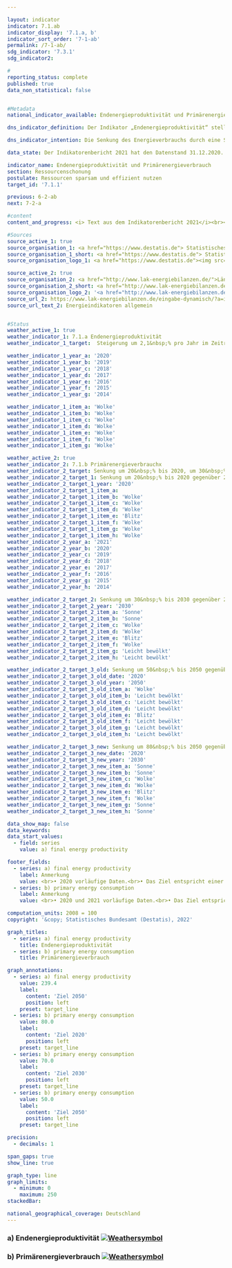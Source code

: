 ```yaml
---

layout: indicator       
indicator: 7.1.ab    
indicator_display: '7.1.a, b'    
indicator_sort_order: '7-1-ab'    
permalink: /7-1-ab/    
sdg_indicator: '7.3.1'    
sdg_indicator2:     

#    
reporting_status: complete    
published: true    
data_non_statistical: false    


#Metadata    
national_indicator_available: Endenergieproduktivität und Primärenergieverbrauch    

dns_indicator_definition: Der Indikator „Endenergieproduktivität“ stellt die Entwicklung der Wertschöpfung je eingesetzter Einheit Endenergie dar. Der Begriff „Endenergie“ bezieht sich dabei auf den Teil der Energie, der energetisch als thermische oder elektrische Energie zur Herstellung von Gütern oder zur Nutzung in den privaten Haushalten zur Verfügung steht.<br><br>Der Indikator „Primärenergieverbrauch“ gibt an, wie viel Energie in einem Land einerseits in den Energiesektoren zur Umwandlung, sowie andererseits in der Produktion, den privaten Haushalten und im Verkehr verbraucht wurde.<br><br>    

dns_indicator_intention: Die Senkung des Energieverbrauchs durch eine Steigerung der Energieeffizienz ist neben dem Ausbau erneuerbarer Energien die zweite tragende Säule der Energiewende. Ziel ist es mit möglichst wenig Energie, viel wirtschaftliche Leistung zu erreichen. Energieeinsparung schont Klima und Umwelt, trägt zur Verbesserung der Versorgungssicherheit und zur Wettbewerbsfähigkeit der Industrie bei.<br><br>Dem Energiekonzept der Bundesregierung zufolge soll die Endenergieproduktivität in den Jahren 2008 bis 2050 jährlich um 2,1&nbsp;% erhöht werden. Gleichzeitig soll sich der Primärenergieverbrauch bis 2020 um 20&nbsp;%, bis 2030 um 30&nbsp;% und bis 2050 um 50&nbsp;% gegenüber dem Jahr 2008 verringern.    

data_state: Der Indikatorenbericht 2021 hat den Datenstand 31.12.2020. Die Daten auf der DNS-Online Plattform werden regelmäßig aktualisiert, sodass online aktuellere Daten verfügbar sein können als im Indikatorenbericht 2021 veröffentlicht.    

indicator_name: Endenergieproduktivität und Primärenergieverbrauch    
section: Ressourcenschonung    
postulate: Ressourcen sparsam und effizient nutzen    
target_id: '7.1.1'    

previous: 6-2-ab    
next: 7-2-a    

#content    
content_and_progress: <i> Text aus dem Indikatorenbericht 2021</i><br><br>Endenergie- und Primärenergieverbrauch sind direkt miteinander verbunden. Der Endenergieverbrauch ergibt sich aus dem Primärenergieverbrauch abzüglich der Summe aus Umwandlungs-, Fackel- und Leitungsverlusten sowie der statistischen Differenz.<br><br>Der Primärenergieverbrauch ist die Summe aus den im Inland gewonnenen Primärenergieträgern, Vorratsentnahmen und sämtlichen importierten Energieträgern abzüglich der Bevorratung, Energieexporte und Hochseebunkerungen. Wesentliche Grundlage für die Berechnung des Energieverbrauchs sind die Daten der Energiebilanzen der Arbeitsgemeinschaft Energiebilanzen (AGEB), welche um Daten aus weiteren Quellen ergänzt werden.<br><br>Die Endenergieproduktivität gibt an, wie hoch die Wertschöpfung je eingesetzter Einheit Endenergie ist. Sie stellt ein Maß für die Energieeffizienz bei der Herstellung von Gütern und im Energieeinsatz der privaten Haushalte dar. Einschätzungen zur Energieeffizienz in den Umwandlungsbereichen (Wirkungsgrad der Kraftwerke) oder in der Energieübertragung und -speicherung (Beseitigung von Leckagen, bessere Wärmedämmung usw.) lassen sich anhand des Indikators jedoch nicht direkt ableiten.<br><br>Die Endenergieproduktivität hat sich nach vorläufigen Ergebnissen im Zeitraum 2008 bis 2019 um 15,4&nbsp;% erhöht, was einem durchschnittlichen jährlichen Anstieg von rund 1,4&nbsp;% entspricht. Somit wird das Ziel eines jährlichen Anstieges von durchschnittlich 2,1&nbsp;% bis 2050 zum jetzigen Zeitpunkt noch nicht erreicht. Gegenüber dem Vorjahr ist die Energieproduktivität im Jahr 2019 um 0,6 Prozentpunkte gesunken.<br><br>Der Primärenergieverbrauch ist im Jahr 2019 gegenüber dem Vorjahr gesunken. Im gesamten Zeitraum von 2008 bis 2019 wurde der Primärenergieverbrauch nach vorläufigen Ergebnissen um 11,1&nbsp;% reduziert. Bei gleichbleibender Entwicklung wie in den vergangenen Jahren würde der Zielwert im Jahr 2020 somit nicht erreicht.    

#Sources    
source_active_1: true                    
source_organisation_1: <a href="https://www.destatis.de"> Statistisches Bundesamt </a>
source_organisation_1_short: <a href="https://www.destatis.de"> Statistisches Bundesamt (Destatis) </a>
source_organisation_logo_1: <a href="https://www.destatis.de"><img src="https://g205sdgs.github.io/sdg-indicators/public/OrgImgDe/destatis.png" alt="Logo destatis" style="height:60px; width:148px"/></a>

source_active_2: true                    
source_organisation_2: <a href="http://www.lak-energiebilanzen.de/">Länderarbeitskreis Energiebilanzen</a>
source_organisation_2_short: <a href="http://www.lak-energiebilanzen.de/">Länderarbeitskreis (LAK) Energiebilanzen</a>                
source_organisation_logo_2: '<a href="http://www.lak-energiebilanzen.de/"><img src="https://g205sdgs.github.io/sdg-indicators/public/logos/lakeb.png" alt=" Länderarbeitskreis (LAK) Energiebilanzen" title="Klicken Sie hier um zu der Homepage der Organisation zu gelangen" style="border: transparent"/></a>'
source_url_2: https://www.lak-energiebilanzen.de/eingabe-dynamisch/?a=i100                        
source_url_text_2: Energieindikatoren allgemein                        


#Status    
weather_active_1: true
weather_indicator_1: 7.1.a Endenergieproduktivität
weather_indicator_1_target:  Steigerung um 2,1&nbsp;% pro Jahr im Zeitraum von 2008 &minus; 2050

weather_indicator_1_year_a: '2020'
weather_indicator_1_year_b: '2019'  
weather_indicator_1_year_c: '2018'
weather_indicator_1_year_d: '2017'
weather_indicator_1_year_e: '2016'
weather_indicator_1_year_f: '2015'
weather_indicator_1_year_g: '2014'  

weather_indicator_1_item_a: 'Wolke'
weather_indicator_1_item_b: 'Wolke'                           
weather_indicator_1_item_c: 'Wolke'                           
weather_indicator_1_item_d: 'Wolke'                           
weather_indicator_1_item_e: 'Wolke'                          
weather_indicator_1_item_f: 'Wolke'                           
weather_indicator_1_item_g: 'Wolke'

weather_active_2: true
weather_indicator_2: 7.1.b Primärenergieverbrauchx
weather_indicator_2_target: Senkung um 20&nbsp;% bis 2020, um 30&nbsp;% bis 2030 und um 50&nbsp;% bis 2050 jeweils gegenüber 2008
weather_indicator_2_target_1: Senkung um 20&nbsp;% bis 2020 gegenüber 2008
weather_indicator_2_target_1_year: '2020'
weather_indicator_2_target_1_item_a:
weather_indicator_2_target_1_item_b: 'Wolke'
weather_indicator_2_target_1_item_c: 'Wolke'
weather_indicator_2_target_1_item_d: 'Wolke'
weather_indicator_2_target_1_item_e: 'Blitz'
weather_indicator_2_target_1_item_f: 'Wolke'
weather_indicator_2_target_1_item_g: 'Wolke'
weather_indicator_2_target_1_item_h: 'Wolke'
weather_indicator_2_year_a: '2021'
weather_indicator_2_year_b: '2020'
weather_indicator_2_year_c: '2019'
weather_indicator_2_year_d: '2018'
weather_indicator_2_year_e: '2017'
weather_indicator_2_year_f: '2016'
weather_indicator_2_year_g: '2015'
weather_indicator_2_year_h: '2014'

weather_indicator_2_target_2: Senkung um 30&nbsp;% bis 2030 gegenüber 2008
weather_indicator_2_target_2_year: '2030'
weather_indicator_2_target_2_item_a: 'Sonne'
weather_indicator_2_target_2_item_b: 'Sonne'
weather_indicator_2_target_2_item_c: 'Wolke'
weather_indicator_2_target_2_item_d: 'Wolke'
weather_indicator_2_target_2_item_e: 'Blitz'
weather_indicator_2_target_2_item_f: 'Wolke'
weather_indicator_2_target_2_item_g: 'Leicht bewölkt'
weather_indicator_2_target_2_item_h: 'Leicht bewölkt'

weather_indicator_2_target_3_old: Senkung um 50&nbsp;% bis 2050 gegenüber 2008
weather_indicator_2_target_3_old_date: '2020'
weather_indicator_2_target_3_old_year: '2050'
weather_indicator_2_target_3_old_item_a: 'Wolke'
weather_indicator_2_target_3_old_item_b: 'Leicht bewölkt'
weather_indicator_2_target_3_old_item_c: 'Leicht bewölkt'
weather_indicator_2_target_3_old_item_d: 'Leicht bewölkt'
weather_indicator_2_target_3_old_item_e: 'Blitz'
weather_indicator_2_target_3_old_item_f: 'Leicht bewölkt'
weather_indicator_2_target_3_old_item_g: 'Leicht bewölkt'
weather_indicator_2_target_3_old_item_h: 'Leicht bewölkt'  

weather_indicator_2_target_3_new: Senkung um 80&nbsp;% bis 2050 gegenüber 2008
weather_indicator_2_target_3_new_date: '2020'
weather_indicator_2_target_3_new_year: '2030'
weather_indicator_2_target_3_new_item_a: 'Sonne'
weather_indicator_2_target_3_new_item_b: 'Sonne'
weather_indicator_2_target_3_new_item_c: 'Wolke'
weather_indicator_2_target_3_new_item_d: 'Wolke'
weather_indicator_2_target_3_new_item_e: 'Blitz'
weather_indicator_2_target_3_new_item_f: 'Wolke'
weather_indicator_2_target_3_new_item_g: 'Sonne'
weather_indicator_2_target_3_new_item_h: 'Sonne'

data_show_map: false    
data_keywords:    
data_start_values:    
  - field: series
    value: a) final energy productivity

footer_fields:
  - series: a) final energy productivity
    label: Anmerkung
    value: <br>• 2020 vorläufige Daten.<br>• Das Ziel entspricht einer Steigerung der Endenergieproduktivität um jährlich 2,1% gegenüber 2008 bis 2050 (Energiekonzept der Bundesregierung).
  - series: b) primary energy consumption
    label: Anmerkung
    value: <br>• 2020 und 2021 vorläufige Daten.<br>• Das Ziel entspricht einer Senkung des Primärenergieverbrauchs um 20&nbsp;% gegenüber 2008 bis 2020, um 30&nbsp;% bis 2030 bzw. um 50&nbsp;% gegenüber 2008 bis 2050 (Energiekonzept der Bundesregierung).  

computation_units: 2008 = 100    
copyright: '&copy; Statistisches Bundesamt (Destatis), 2022'

graph_titles:
  - series: a) final energy productivity
    title: Endenergieproduktivität
  - series: b) primary energy consumption
    title: Primärenergieverbrauch

graph_annotations:
  - series: a) final energy productivity
    value: 239.4
    label:
      content: 'Ziel 2050'
      position: left
    preset: target_line
  - series: b) primary energy consumption
    value: 80.0
    label:
      content: 'Ziel 2020'
      position: left
    preset: target_line
  - series: b) primary energy consumption
    value: 70.0
    label:
      content: 'Ziel 2030'
      position: left
    preset: target_line
  - series: b) primary energy consumption
    value: 50.0
    label:
      content: 'Ziel 2050'
      position: left
    preset: target_line

precision:
  - decimals: 1

span_gaps: true
show_line: true

graph_type: line    
graph_limits:
  - minimum: 0
    maximum: 250  
stackedBar:     

national_geographical_coverage: Deutschland    
---    
```

<div>
  <div class="my-header">
    <h3>a) Endenergieproduktivität
      <a href="https://sustainabledevelopment-deutschland.github.io/status/"><img src="https://g205sdgs.github.io/sdg-indicators/public/Wettersymbole/Wolke.png" title="Der Indikator ist 'off track'. Er entwickelt sich zwar in die gewünschte Richtung, bei Fortsetzung der Entwicklung wird das Ziel aber deutlich verfehlt." alt="Weathersymbol" />
      </a>
    </h3>
  </div>
  <div class="my-header-note">
  </div>
</div>
<div>
  <div class="my-header">
    <h3>b) Primärenergieverbrauch
      <a href="https://sustainabledevelopment-deutschland.github.io/status/"><img src="https://g205sdgs.github.io/sdg-indicators/public/Wettersymbole/Sonne.png" title="Der Indikator ist 'on track'." alt="Weathersymbol" />
      </a>
    </h3>
  </div>
  <div class="my-header-note">
  </div>
</div>
